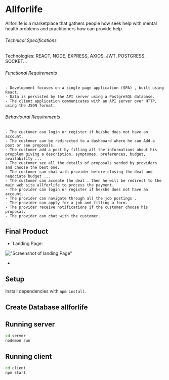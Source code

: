 # Allforlife
Allforlife is a marketplace that gathers people how seek help with mental health problems and practitioners how can provide help.

###### Technical Specifications
Technologies: REACT, NODE, EXPRESS, AXIOS, JWT, POSTGRESS. SOCKET... 

###### Functional Requirements
    - Development focuses on a single page application (SPA) , built using React.
    - Data is persisted by the API server using a PostgreSQL database.
    - The client application communicates with an API server over HTTP, using the JSON format.

###### Behavioural Requirements
    - The customer can login or register if he/she does not have an account.
    - The customer can be redirected to a dashboard where he can Add a post or see proposals.
    - The customer add a post by filling all the informations about his propblem giving a description, symptomes, preferences, budget, availability ...
    - The customer see all the details of proposals sended by providers and choose the best one. 
    - The customer can chat with provider before closing the deal and negociate budget ...
    - The customer can accepte the deal . then he will be redirect to the main web site allforlife to process the payment.
    - The provider can login or register if he/she does not have an account.
    - The provider can navigate through all the job postings .
    - The provider can apply for a job and filling a form.
    - The provider receive notifications if the customer choose his proposal.
    - The provider can chat with the customer.

## Final Product

- Landing Page:

!["Screenshot of landing Page"](https://github.com/fatimaEllabbar/allforlife/blob/master/client-side/public/docs/landing1.gif)


- 
## Setup

Install dependencies with `npm install`.

## Create Database allforlife

## Running server

```sh
cd server
nodemon run
```
## Running client

```sh
cd client
npm start
```

